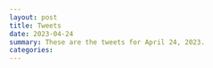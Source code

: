```yaml
---
layout: post
title: Tweets
date: 2023-04-24
summary: These are the tweets for April 24, 2023.
categories:
---
```


